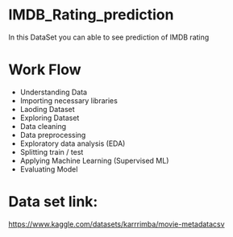 # IMDB_Rating_prediction

In this DataSet you can able to see prediction of IMDB rating

# Work Flow 
* Understanding Data 
* Importing necessary libraries
* Laoding Dataset 
* Exploring Dataset
* Data cleaning
* Data preprocessing
* Exploratory data analysis (EDA)
* Splitting train / test
* Applying Machine Learning (Supervised ML)
* Evaluating Model 

# Data set link:
https://www.kaggle.com/datasets/karrrimba/movie-metadatacsv
